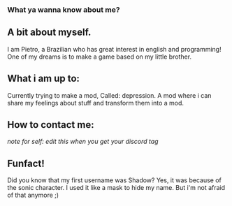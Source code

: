 ### What ya wanna know about me?
## A bit about myself.
I am Pietro, a Brazilian who has great interest in english and programming! One of my dreams is to make a game based on my little brother.
## What i am up to:
Currently trying to make a mod, Called: depression. A mod where i can share my feelings about stuff and transform them into a mod.
## How to contact me:
*note for self: edit this when you get your discord tag*
## Funfact!
Did you know that my first username was Shadow? Yes, it was because of the sonic character. I used it like a mask to hide my name. But i'm not afraid of that anymore ;)

<!--
**Pietro303HD/Pietro303HD** is a ✨ _special_ ✨ repository because its `README.md` (this file) appears on your GitHub profile.

Here are some ideas to get you started:

- 🔭 I’m currently working on ...
- 🌱 I’m currently learning ...
- 👯 I’m looking to collaborate on ...
- 🤔 I’m looking for help with ...
- 💬 Ask me about ...
- 📫 How to reach me: ...
- 😄 Pronouns: ...
- ⚡ Fun fact: ...
-->
